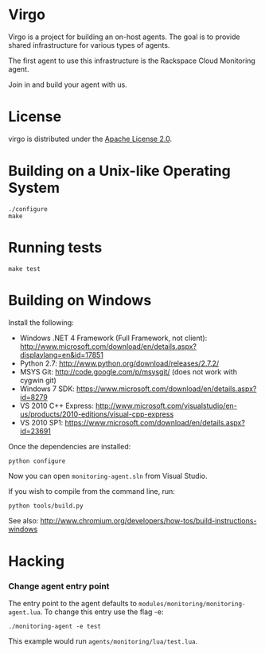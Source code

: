 Virgo
=====

Virgo is a project for building an on-host agents. The goal is to
provide shared infrastructure for various types of agents.

The first agent to use this infrastructure is the Rackspace Cloud
Monitoring agent.

Join in and build your agent with us.

License
====================

virgo is distributed under the [Apache License 2.0](http://www.apache.org/licenses/LICENSE-2.0.html).


Building on a Unix-like Operating System
====================

    ./configure
    make

Running tests
=============

    make test

Building on Windows
====================

Install the following:

* Windows .NET 4 Framework (Full Framework, not client): http://www.microsoft.com/download/en/details.aspx?displaylang=en&id=17851
* Python 2.7: http://www.python.org/download/releases/2.7.2/
* MSYS Git: http://code.google.com/p/msysgit/ (does not work with cygwin git)
* Windows 7 SDK: https://www.microsoft.com/download/en/details.aspx?id=8279
* VS 2010 C++ Express: http://www.microsoft.com/visualstudio/en-us/products/2010-editions/visual-cpp-express
* VS 2010 SP1: https://www.microsoft.com/download/en/details.aspx?id=23691

Once the dependencies are installed:

    python configure

Now you can open `monitoring-agent.sln` from Visual Studio.

If you wish to compile from the command line, run:

    python tools/build.py

See also: http://www.chromium.org/developers/how-tos/build-instructions-windows


Hacking
=======
### Change agent entry point

The entry point to the agent defaults to
`modules/monitoring/monitoring-agent.lua`. To change this entry use the flag -e:

    ./monitoring-agent -e test

This example would run `agents/monitoring/lua/test.lua`.
